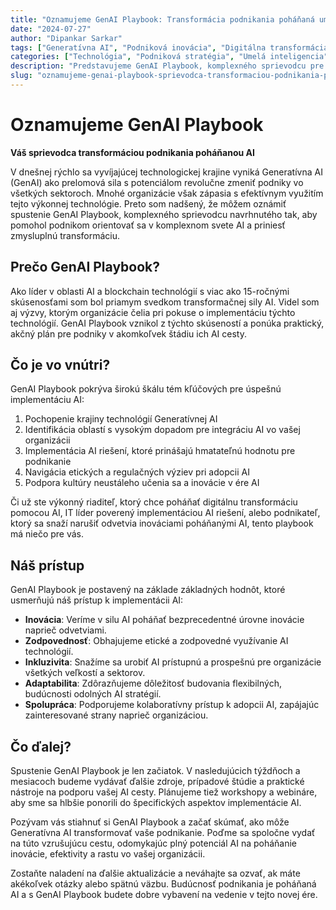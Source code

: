 ```yaml
---
title: "Oznamujeme GenAI Playbook: Transformácia podnikania poháňaná umelou inteligenciou"
date: "2024-07-27"
author: "Dipankar Sarkar"
tags: ["Generatívna AI", "Podniková inovácia", "Digitálna transformácia", "AI stratégia", "Strojové učenie"]
categories: ["Technológia", "Podniková stratégia", "Umelá inteligencia"]
description: "Predstavujeme GenAI Playbook, komplexného sprievodcu pre organizácie, ktoré chcú využiť silu Generatívnej AI. Zistite, ako vám tento zdroj môže pomôcť orientovať sa v komplexnom svete AI a priniesť zmysluplnú transformáciu vo vašom podnikaní."
slug: "oznamujeme-genai-playbook-sprievodca-transformaciou-podnikania-pohananou-ai"
---
```


# Oznamujeme GenAI Playbook
**Váš sprievodca transformáciou podnikania poháňanou AI**

V dnešnej rýchlo sa vyvíjajúcej technologickej krajine vyniká Generatívna AI (GenAI) ako prelomová sila s potenciálom revolučne zmeniť podniky vo všetkých sektoroch. Mnohé organizácie však zápasia s efektívnym využitím tejto výkonnej technológie. Preto som nadšený, že môžem oznámiť spustenie GenAI Playbook, komplexného sprievodcu navrhnutého tak, aby pomohol podnikom orientovať sa v komplexnom svete AI a priniesť zmysluplnú transformáciu.

## Prečo GenAI Playbook?

Ako líder v oblasti AI a blockchain technológií s viac ako 15-ročnými skúsenosťami som bol priamym svedkom transformačnej sily AI. Videl som aj výzvy, ktorým organizácie čelia pri pokuse o implementáciu týchto technológií. GenAI Playbook vznikol z týchto skúseností a ponúka praktický, akčný plán pre podniky v akomkoľvek štádiu ich AI cesty.

## Čo je vo vnútri?

GenAI Playbook pokrýva širokú škálu tém kľúčových pre úspešnú implementáciu AI:

1. Pochopenie krajiny technológií Generatívnej AI
2. Identifikácia oblastí s vysokým dopadom pre integráciu AI vo vašej organizácii
3. Implementácia AI riešení, ktoré prinášajú hmatateľnú hodnotu pre podnikanie
4. Navigácia etických a regulačných výziev pri adopcii AI
5. Podpora kultúry neustáleho učenia sa a inovácie v ére AI

Či už ste výkonný riaditeľ, ktorý chce poháňať digitálnu transformáciu pomocou AI, IT líder poverený implementáciou AI riešení, alebo podnikateľ, ktorý sa snaží narušiť odvetvia inováciami poháňanými AI, tento playbook má niečo pre vás.

## Náš prístup

GenAI Playbook je postavený na základe základných hodnôt, ktoré usmerňujú náš prístup k implementácii AI:

- **Inovácia**: Veríme v silu AI poháňať bezprecedentné úrovne inovácie naprieč odvetviami.
- **Zodpovednosť**: Obhajujeme etické a zodpovedné využívanie AI technológií.
- **Inkluzivita**: Snažíme sa urobiť AI prístupnú a prospešnú pre organizácie všetkých veľkostí a sektorov.
- **Adaptabilita**: Zdôrazňujeme dôležitosť budovania flexibilných, budúcnosti odolných AI stratégií.
- **Spolupráca**: Podporujeme kolaboratívny prístup k adopcii AI, zapájajúc zainteresované strany naprieč organizáciou.

## Čo ďalej?

Spustenie GenAI Playbook je len začiatok. V nasledujúcich týždňoch a mesiacoch budeme vydávať ďalšie zdroje, prípadové štúdie a praktické nástroje na podporu vašej AI cesty. Plánujeme tiež workshopy a webináre, aby sme sa hlbšie ponorili do špecifických aspektov implementácie AI.

Pozývam vás stiahnuť si GenAI Playbook a začať skúmať, ako môže Generatívna AI transformovať vaše podnikanie. Poďme sa spoločne vydať na túto vzrušujúcu cestu, odomykajúc plný potenciál AI na poháňanie inovácie, efektivity a rastu vo vašej organizácii.

Zostaňte naladení na ďalšie aktualizácie a neváhajte sa ozvať, ak máte akékoľvek otázky alebo spätnú väzbu. Budúcnosť podnikania je poháňaná AI a s GenAI Playbook budete dobre vybavení na vedenie v tejto novej ére.